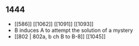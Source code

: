 ## 1444
- [[586]] [[1062]] [[1091]] [[1093]] 
- B induces A to attempt the solution of a mystery
- [[802 | 802a, b ch B to B-8]] [[1045]] 

